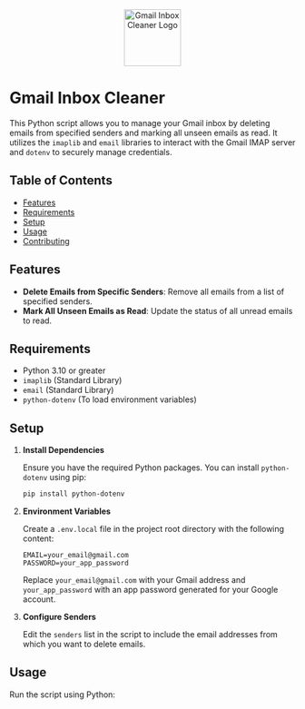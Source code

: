<div align="center">
  <img src="https://i.pinimg.com/originals/23/da/b9/23dab92cbddac8b9ae00db6dd345644d.png" alt="Gmail Inbox Cleaner Logo" width="100" height="100">
</div>

# Gmail Inbox Cleaner

This Python script allows you to manage your Gmail inbox by deleting emails from specified senders and marking all unseen emails as read. It utilizes the `imaplib` and `email` libraries to interact with the Gmail IMAP server and `dotenv` to securely manage credentials.

## Table of Contents

- [Features](#features)
- [Requirements](#requirements)
- [Setup](#setup)
- [Usage](#usage)
- [Contributing](../CONTRIBUTING.md)

## Features

- **Delete Emails from Specific Senders**: Remove all emails from a list of specified senders.
- **Mark All Unseen Emails as Read**: Update the status of all unread emails to read.

## Requirements

- Python 3.10 or greater
- `imaplib` (Standard Library)
- `email` (Standard Library)
- `python-dotenv` (To load environment variables)

## Setup

1. **Install Dependencies**

   Ensure you have the required Python packages. You can install `python-dotenv` using pip:

   ```bash
   pip install python-dotenv
   ```

2. **Environment Variables**

   Create a `.env.local` file in the project root directory with the following content:

   ```
   EMAIL=your_email@gmail.com
   PASSWORD=your_app_password
   ```

   Replace `your_email@gmail.com` with your Gmail address and `your_app_password` with an app password generated for your Google account.

3. **Configure Senders**

   Edit the `senders` list in the script to include the email addresses from which you want to delete emails.

## Usage

Run the script using Python:
